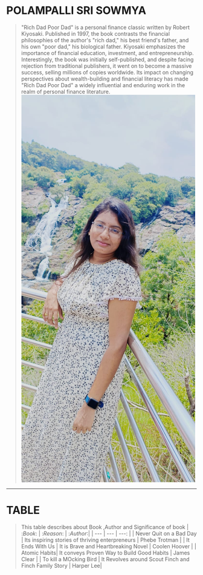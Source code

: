 # POLAMPALLI SRI SOWMYA
>"Rich Dad Poor Dad" is a personal finance classic written by Robert Kiyosaki. Published in 1997, the book contrasts the financial philosophies of the author's "rich dad," his best friend's father, and his own "poor dad," his biological father. Kiyosaki emphasizes the importance of financial education, investment, and entrepreneurship. Interestingly, the book was initially self-published, and despite facing rejection from traditional publishers, it went on to become a massive success, selling millions of copies worldwide. Its impact on changing perspectives about wealth-building and financial literacy has made "Rich Dad Poor Dad" a widely influential and enduring work in the realm of personal finance literature.
![Sowmya](IMAGE.jpeg)

***

# TABLE
>This table describes about Book ,Author and Significance of book
| :*Book*: | :*Reason*: | :*Author*:|
| --- | --- | ---: |
| Never Quit on a Bad Day | Its inspiring stories of thriving enterpreneurs | Phebe Trotman |
| It Ends With Us | It is Brave and Heartbreaking Novel | Coolen Hoover |
| Atomic Habits| It conveys Proven Way to Build Good Habits | James Clear |
| To kill a MOcking Bird | It Revolves around Scout Finch and Finch Family Story | Harper Lee|
